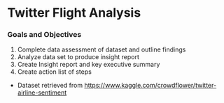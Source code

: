 # Twitter Flight Analysis

### Goals and Objectives
1. Complete data assessment of dataset and outline findings
2. Analyze data set to produce insight report
3. Create Insight report and key executive summary
4. Create action list of steps

- Dataset retrieved from https://www.kaggle.com/crowdflower/twitter-airline-sentiment
